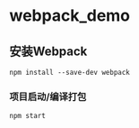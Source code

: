 # webpack_demo

## 安装Webpack
```
npm install --save-dev webpack
```

### 项目启动/编译打包
```
npm start
```
